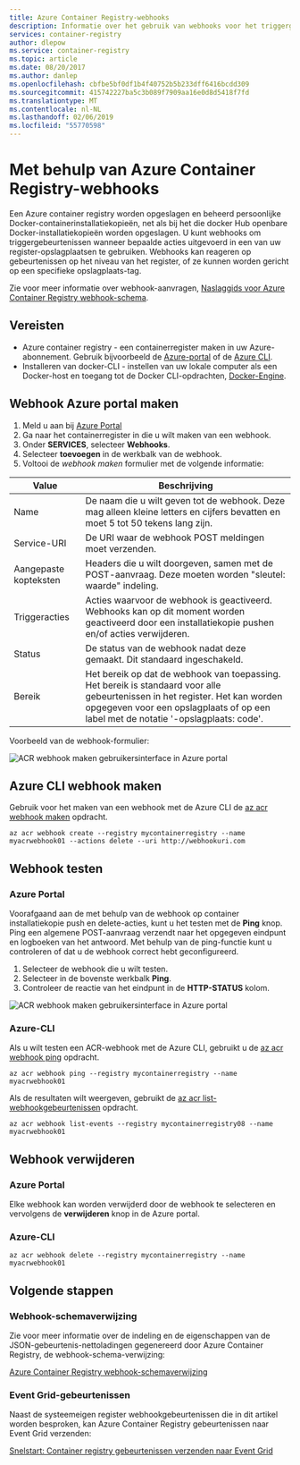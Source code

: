 ```yaml
---
title: Azure Container Registry-webhooks
description: Informatie over het gebruik van webhooks voor het triggergebeurtenissen wanneer bepaalde acties worden uitgevoerd in de Register-opslagplaatsen.
services: container-registry
author: dlepow
ms.service: container-registry
ms.topic: article
ms.date: 08/20/2017
ms.author: danlep
ms.openlocfilehash: cbfbe5bf0df1b4f40752b5b233dff6416bcdd309
ms.sourcegitcommit: 415742227ba5c3b089f7909aa16e0d8d5418f7fd
ms.translationtype: MT
ms.contentlocale: nl-NL
ms.lasthandoff: 02/06/2019
ms.locfileid: "55770598"
---
```

# <a name="using-azure-container-registry-webhooks"></a>Met behulp van Azure Container Registry-webhooks

Een Azure container registry worden opgeslagen en beheerd persoonlijke Docker-containerinstallatiekopieën, net als bij het die docker Hub openbare Docker-installatiekopieën worden opgeslagen. U kunt webhooks om triggergebeurtenissen wanneer bepaalde acties uitgevoerd in een van uw register-opslagplaatsen te gebruiken. Webhooks kan reageren op gebeurtenissen op het niveau van het register, of ze kunnen worden gericht op een specifieke opslagplaats-tag.

Zie voor meer informatie over webhook-aanvragen, [Naslaggids voor Azure Container Registry webhook-schema](container-registry-webhook-reference.md).

## <a name="prerequisites"></a>Vereisten

* Azure container registry - een containerregister maken in uw Azure-abonnement. Gebruik bijvoorbeeld de [Azure-portal](container-registry-get-started-portal.md) of de [Azure CLI](container-registry-get-started-azure-cli.md).
* Installeren van docker-CLI - instellen van uw lokale computer als een Docker-host en toegang tot de Docker CLI-opdrachten, [Docker-Engine](https://docs.docker.com/engine/installation/).

## <a name="create-webhook-azure-portal"></a>Webhook Azure portal maken

1. Meld u aan bij [Azure Portal](https://portal.azure.com)
1. Ga naar het containerregister in die u wilt maken van een webhook.
1. Onder **SERVICES**, selecteer **Webhooks**.
1. Selecteer **toevoegen** in de werkbalk van de webhook.
1. Voltooi de *webhook maken* formulier met de volgende informatie:

| Value | Beschrijving |
|---|---|
| Name | De naam die u wilt geven tot de webhook. Deze mag alleen kleine letters en cijfers bevatten en moet 5 tot 50 tekens lang zijn. |
| Service-URI | De URI waar de webhook POST meldingen moet verzenden. |
| Aangepaste kopteksten | Headers die u wilt doorgeven, samen met de POST-aanvraag. Deze moeten worden "sleutel: waarde" indeling. |
| Triggeracties | Acties waarvoor de webhook is geactiveerd. Webhooks kan op dit moment worden geactiveerd door een installatiekopie pushen en/of acties verwijderen. |
| Status | De status van de webhook nadat deze gemaakt. Dit standaard ingeschakeld. |
| Bereik | Het bereik op dat de webhook van toepassing. Het bereik is standaard voor alle gebeurtenissen in het register. Het kan worden opgegeven voor een opslagplaats of op een label met de notatie '-opslagplaats: code'. |

Voorbeeld van de webhook-formulier:

![ACR webhook maken gebruikersinterface in Azure portal](./media/container-registry-webhook/webhook.png)

## <a name="create-webhook-azure-cli"></a>Azure CLI webhook maken

Gebruik voor het maken van een webhook met de Azure CLI de [az acr webhook maken](/cli/azure/acr/webhook#az-acr-webhook-create) opdracht.

```azurecli-interactive
az acr webhook create --registry mycontainerregistry --name myacrwebhook01 --actions delete --uri http://webhookuri.com
```

## <a name="test-webhook"></a>Webhook testen

### <a name="azure-portal"></a>Azure Portal

Voorafgaand aan de met behulp van de webhook op container installatiekopie push en delete-acties, kunt u het testen met de **Ping** knop. Ping een algemene POST-aanvraag verzendt naar het opgegeven eindpunt en logboeken van het antwoord. Met behulp van de ping-functie kunt u controleren of dat u de webhook correct hebt geconfigureerd.

1. Selecteer de webhook die u wilt testen.
2. Selecteer in de bovenste werkbalk **Ping**.
3. Controleer de reactie van het eindpunt in de **HTTP-STATUS** kolom.

![ACR webhook maken gebruikersinterface in Azure portal](./media/container-registry-webhook/webhook-02.png)

### <a name="azure-cli"></a>Azure-CLI

Als u wilt testen een ACR-webhook met de Azure CLI, gebruikt u de [az acr webhook ping](/cli/azure/acr/webhook#az-acr-webhook-ping) opdracht.

```azurecli-interactive
az acr webhook ping --registry mycontainerregistry --name myacrwebhook01
```

Als de resultaten wilt weergeven, gebruikt de [az acr list-webhookgebeurtenissen](/cli/azure/acr/webhook) opdracht.

```azurecli-interactive
az acr webhook list-events --registry mycontainerregistry08 --name myacrwebhook01
```

## <a name="delete-webhook"></a>Webhook verwijderen

### <a name="azure-portal"></a>Azure Portal

Elke webhook kan worden verwijderd door de webhook te selecteren en vervolgens de **verwijderen** knop in de Azure portal.

### <a name="azure-cli"></a>Azure-CLI

```azurecli-interactive
az acr webhook delete --registry mycontainerregistry --name myacrwebhook01
```

## <a name="next-steps"></a>Volgende stappen

### <a name="webhook-schema-reference"></a>Webhook-schemaverwijzing

Zie voor meer informatie over de indeling en de eigenschappen van de JSON-gebeurtenis-nettoladingen gegenereerd door Azure Container Registry, de webhook-schema-verwijzing:

[Azure Container Registry webhook-schemaverwijzing](container-registry-webhook-reference.md)

### <a name="event-grid-events"></a>Event Grid-gebeurtenissen

Naast de systeemeigen register webhookgebeurtenissen die in dit artikel worden besproken, kan Azure Container Registry gebeurtenissen naar Event Grid verzenden:

[Snelstart: Container registry gebeurtenissen verzenden naar Event Grid](container-registry-event-grid-quickstart.md)

